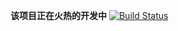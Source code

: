 **该项目正在火热的开发中**
[![Build Status](https://travis-ci.org/cs2002/try.svg?branch=master)](https://travis-ci.org/cs2002/try)
